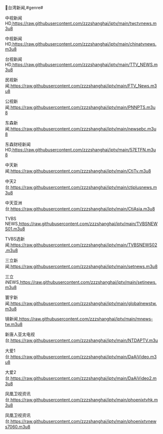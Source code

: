 🎡台湾新闻,#genre#

中视新闻HD,https://raw.githubusercontent.com/zzzshanghai/iptv/main/twctvnews.m3u8

中视新闻HD,https://raw.githubusercontent.com/zzzshanghai/iptv/main/chinatvnews.m3u8

台视新闻HD,https://raw.githubusercontent.com/zzzshanghai/iptv/main/TTV_NEWS.m3u8

民视新闻,https://raw.githubusercontent.com/zzzshanghai/iptv/main/FTV_News.m3u8

公视新闻,https://raw.githubusercontent.com/zzzshanghai/iptv/main/PNNPTS.m3u8

东森新闻,https://raw.githubusercontent.com/zzzshanghai/iptv/main/newsebc.m3u8

东森财经新闻HD,https://raw.githubusercontent.com/zzzshanghai/iptv/main/57ETFN.m3u8

中天新闻,https://raw.githubusercontent.com/zzzshanghai/iptv/main/CtiTv.m3u8

中天2台,https://raw.githubusercontent.com/zzzshanghai/iptv/main/ctiplusnews.m3u8

中天亚洲台,https://raw.githubusercontent.com/zzzshanghai/iptv/main/CtiAsia.m3u8

TVBS NEWS,https://raw.githubusercontent.com/zzzshanghai/iptv/main/TVBSNEWS01.m3u8

TVBS选新闻,https://raw.githubusercontent.com/zzzshanghai/iptv/main/TVBSNEWS02.m3u8

三立新闻,https://raw.githubusercontent.com/zzzshanghai/iptv/main/setnews.m3u8

三立iNEWS,https://raw.githubusercontent.com/zzzshanghai/iptv/main/setinews.m3u8

寰宇新闻,https://raw.githubusercontent.com/zzzshanghai/iptv/main/globalnewstw.m3u8

镜新闻,https://raw.githubusercontent.com/zzzshanghai/iptv/main/mnews-tw.m3u8

新唐人亚太电视台,https://raw.githubusercontent.com/zzzshanghai/iptv/main/NTDAPTV.m3u

大爱1台,https://raw.githubusercontent.com/zzzshanghai/iptv/main/DaAiVideo.m3u8

大爱2台,https://raw.githubusercontent.com/zzzshanghai/iptv/main/DaAiVideo2.m3u8

凤凰卫视资讯台,https://raw.githubusercontent.com/zzzshanghai/iptv/main/phoenixtvhk.m3u8

凤凰卫视资讯台,https://raw.githubusercontent.com/zzzshanghai/iptv/main/phoenixtvnews7060.m3u8
